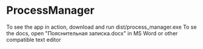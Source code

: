 # ProcessManager

To see the app in action, download and run dist/process_manager.exe
To se the docs, open "Пояснительная записка.docx" in MS Word or other compatible text editor
